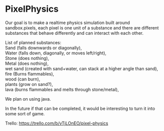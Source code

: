 # PixelPhysics

Our goal is to make a realtime physics simulation built around sandbox.pixels, each pixel is one unit of a substance and there are different substances that behave differently and can interact with each other.

List of planned substances:  
Sand (falls downwards or diagonally),  
Water (falls down, diagonally, or moves left/right),  
Stone (does nothing),  
Metal (does nothing),  
wet sand (created with sand+water, can stack at a higher angle than sand),  
fire (Burns flammables),  
wood (can burn),  
plants (grow on sand?),  
lava (burns flammables and melts through stone/metal),

We plan on using java.

In the future if that can be completed, it would be interesting to turn it into some sort of game.

Trello: https://trello.com/b/vTjLOnEO/pixel-physics
